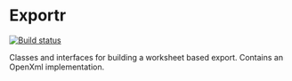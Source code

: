 # Exportr

[![Build status](https://ci.appveyor.com/api/projects/status/e580jiu1bif8sfvw/branch/master?svg=true)](https://ci.appveyor.com/project/huysentruitw/exportr/branch/master)

Classes and interfaces for building a worksheet based export. Contains an OpenXml implementation.
